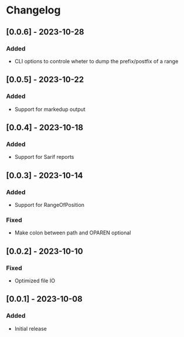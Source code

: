 # Changelog

## [0.0.6] - 2023-10-28

### Added

* CLI options to controle wheter to dump the prefix/postfix of a range

## [0.0.5] - 2023-10-22

### Added

* Support for markedup output

## [0.0.4] - 2023-10-18

### Added

* Support for Sarif reports

## [0.0.3] - 2023-10-14

### Added

* Support for RangeOfPosition

### Fixed

* Make colon between path and OPAREN optional

## [0.0.2] - 2023-10-10

### Fixed

* Optimized file IO

## [0.0.1] - 2023-10-08

### Added

* Initial release
